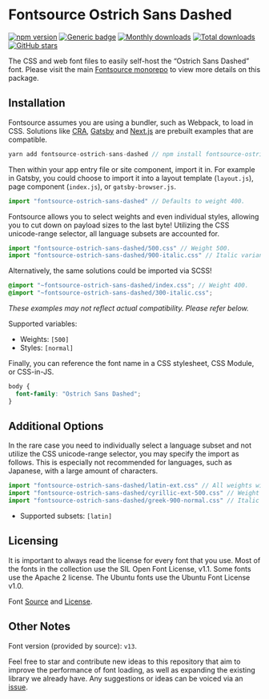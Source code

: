 # Fontsource Ostrich Sans Dashed

[![npm version](https://badge.fury.io/js/fontsource-ostrich-sans-dashed.svg)](https://www.npmjs.com/package/fontsource-ostrich-sans-dashed) [![Generic badge](https://img.shields.io/badge/fontsource-passing-brightgreen)](https://github.com/fontsource/fontsource) [![Monthly downloads](https://badgen.net/npm/dm/fontsource-ostrich-sans-dashed)](https://github.com/fontsource/fontsource) [![Total downloads](https://badgen.net/npm/dt/fontsource-ostrich-sans-dashed)](https://github.com/fontsource/fontsource) [![GitHub stars](https://img.shields.io/github/stars/fontsource/fontsource.svg?style=social&label=Star)](https://github.com/fontsource/fontsource/stargazers)

The CSS and web font files to easily self-host the “Ostrich Sans Dashed” font. Please visit the main [Fontsource monorepo](https://github.com/fontsource/fontsource) to view more details on this package.

## Installation

Fontsource assumes you are using a bundler, such as Webpack, to load in CSS. Solutions like [CRA](https://create-react-app.dev/), [Gatsby](https://www.gatsbyjs.org/) and [Next.js](https://nextjs.org/) are prebuilt examples that are compatible.

```javascript
yarn add fontsource-ostrich-sans-dashed // npm install fontsource-ostrich-sans-dashed
```

Then within your app entry file or site component, import it in. For example in Gatsby, you could choose to import it into a layout template (`layout.js`), page component (`index.js`), or `gatsby-browser.js`.

```javascript
import "fontsource-ostrich-sans-dashed" // Defaults to weight 400.
```

Fontsource allows you to select weights and even individual styles, allowing you to cut down on payload sizes to the last byte! Utilizing the CSS unicode-range selector, all language subsets are accounted for.

```javascript
import "fontsource-ostrich-sans-dashed/500.css" // Weight 500.
import "fontsource-ostrich-sans-dashed/900-italic.css" // Italic variant.
```

Alternatively, the same solutions could be imported via SCSS!

```scss
@import "~fontsource-ostrich-sans-dashed/index.css"; // Weight 400.
@import "~fontsource-ostrich-sans-dashed/300-italic.css";
```

_These examples may not reflect actual compatibility. Please refer below._

Supported variables:

- Weights: `[500]`
- Styles: `[normal]`

Finally, you can reference the font name in a CSS stylesheet, CSS Module, or CSS-in-JS.

```css
body {
  font-family: "Ostrich Sans Dashed";
}
```

## Additional Options

In the rare case you need to individually select a language subset and not utilize the CSS unicode-range selector, you may specify the import as follows. This is especially not recommended for languages, such as Japanese, with a large amount of characters.

```javascript
import "fontsource-ostrich-sans-dashed/latin-ext.css" // All weights with normal style included.
import "fontsource-ostrich-sans-dashed/cyrillic-ext-500.css" // Weight 500 with normal style.
import "fontsource-ostrich-sans-dashed/greek-900-normal.css" // Italic variant.
```

- Supported subsets: `[latin]`

## Licensing

It is important to always read the license for every font that you use.
Most of the fonts in the collection use the SIL Open Font License, v1.1. Some fonts use the Apache 2 license. The Ubuntu fonts use the Ubuntu Font License v1.0.

Font [Source](https://github.com/theleagueof/ostrich-sans) and [License](https://github.com/theleagueof/ostrich-sans/blob/master/Open%20Font%20License.markdown).

## Other Notes

Font version (provided by source): `v13`.

Feel free to star and contribute new ideas to this repository that aim to improve the performance of font loading, as well as expanding the existing library we already have. Any suggestions or ideas can be voiced via an [issue](https://github.com/fontsource/fontsource/issues).
